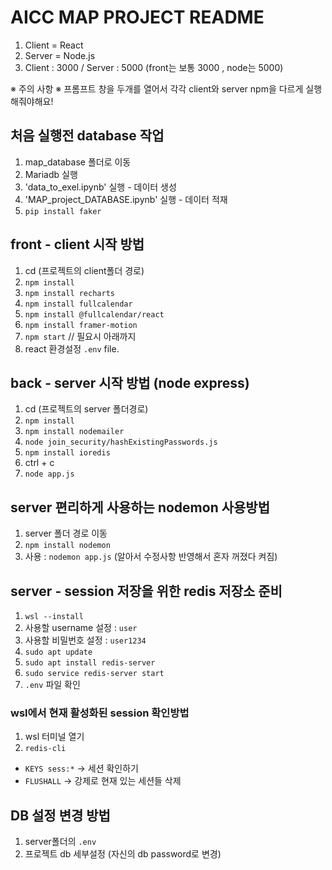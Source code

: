 # AICC MAP PROJECT README 
1. Client = React
2. Server = Node.js
3. Client : 3000  /  Server : 5000  (front는 보통 3000 , node는 5000)

※ 주의 사항 ※
프롬프트 창을 두개를 열어서 각각 client와 server npm을 다르게 실행해줘야해요!

## 처음 실행전 database 작업

1. map_database 폴더로 이동
2. Mariadb 실행
3. 'data_to_exel.ipynb' 실행 - 데이터 생성
4. 'MAP_project_DATABASE.ipynb' 실행 - 데이터 적재
5. `pip install faker`

## front - client 시작 방법

1. cd (프로젝트의 client폴더 경로)
2. `npm install` 
3. `npm install recharts`
4. `npm install fullcalendar` 
5. `npm install @fullcalendar/react`
6. `npm install framer-motion`
7. `npm start`
// 필요시 아래까지 
7. react 환경설정 `.env` file.

## back - server 시작 방법 (node express)

1. cd (프로젝트의 server 폴더경로)
2. `npm install`
3. `npm install nodemailer`
4. `node join_security/hashExistingPasswords.js`
5. `npm install ioredis`
6. ctrl + c 
7. `node app.js`

## server 편리하게 사용하는  nodemon 사용방법
1. server 폴더 경로 이동
2. `npm install nodemon`
3. 사용 : `nodemon app.js`
(알아서 수정사항 반영해서 혼자 꺼졌다 켜짐)

## server - session 저장을 위한 redis 저장소 준비 
1) `wsl --install`
2) 사용할 username 설정 : `user`
3) 사용할 비밀번호 설정 : `user1234`
4) `sudo apt update`
5) `sudo apt install redis-server`
6) `sudo service redis-server start`
7) `.env` 파일 확인 

### wsl에서 현재 활성화된 session 확인방법
1) wsl 터미널 열기 
2) `redis-cli`
- `KEYS sess:*` → 세션 확인하기
- `FLUSHALL` → 강제로 현재 있는 세션들 삭제  

## DB 설정 변경 방법
1. server폴더의 `.env`
2. 프로젝트 db 세부설정 (자신의 db password로 변경)